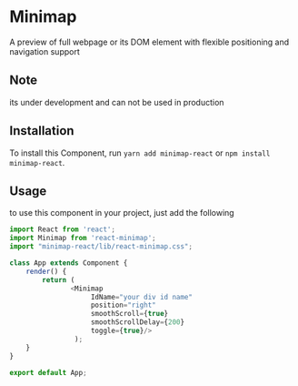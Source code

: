 # Minimap
A preview of full webpage or its DOM element with flexible positioning and navigation support

## Note

its under development and can not be used in production

## Installation

To install this Component, run `yarn add minimap-react` or `npm install minimap-react`.

## Usage
to use this component in your project, just add the following

```javascript
import React from 'react';
import Minimap from 'react-minimap';
import "minimap-react/lib/react-minimap.css";

class App extends Component {
    render() {
        return (
               <Minimap 
                    IdName="your div id name"
                    position="right" 
                    smoothScroll={true} 
                    smoothScrollDelay={200} 
                    toggle={true}/>
                );
    }
}

export default App;
